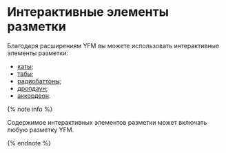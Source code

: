 # Интерактивные элементы разметки

Благодаря расширениям YFM вы можете использовать интерактивные элементы разметки:
- [каты](./cuts.md);
- [табы](./tabs.md);
- [радиобаттоны](./radio.md);
- [дропдаун](./dropdawn.md);
- [аккордеон](./accordion.md).

{% note info %}

Содержимое интерактивных элементов разметки может включать любую разметку YFM.

{% endnote %}